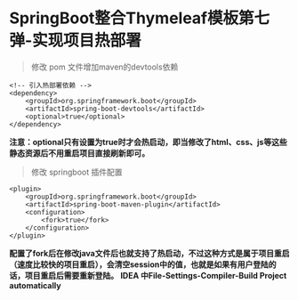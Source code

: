 # SpringBoot整合Thymeleaf模板第七弹-实现项目热部署

> 修改 pom 文件增加maven的devtools依赖

```
<!-- 引入热部署依赖 -->
<dependency>
    <groupId>org.springframework.boot</groupId>
    <artifactId>spring-boot-devtools</artifactId>
    <optional>true</optional>
</dependency>
```
**注意：optional只有设置为true时才会热启动，即当修改了html、css、js等这些静态资源后不用重启项目直接刷新即可。**

> 修改 springboot 插件配置

```
<plugin>
    <groupId>org.springframework.boot</groupId>
    <artifactId>spring-boot-maven-plugin</artifactId>
    <configuration>
        <fork>true</fork>
    </configuration>
</plugin>
```

**配置了fork后在修改java文件后也就支持了热启动，不过这种方式是属于项目重启（速度比较快的项目重启），会清空session中的值，也就是如果有用户登陆的话，项目重启后需要重新登陆。**
**IDEA 中File-Settings-Compiler-Build Project automatically**

